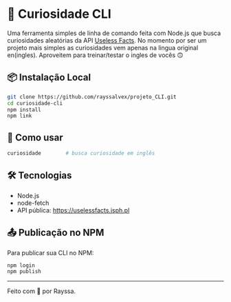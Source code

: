 # 🧠 Curiosidade CLI

Uma ferramenta simples de linha de comando feita com Node.js que busca curiosidades aleatórias da API [Useless Facts](https://uselessfacts.jsph.pl). No momento por ser um projeto mais simples as curiosidades vem apenas na lingua original en(ingles). Aproveitem para treinar/testar o ingles de vocês 🙃

## 📦 Instalação Local

```bash
git clone https://github.com/rayssalvex/projeto_CLI.git
cd curiosidade-cli
npm install
npm link
```

## 🚀 Como usar

```bash
curiosidade        # busca curiosidade em inglês
```

## 🛠 Tecnologias

- Node.js
- node-fetch
- API pública: https://uselessfacts.jsph.pl

## 📤 Publicação no NPM

Para publicar sua CLI no NPM:

```bash
npm login
npm publish
```

---

Feito com 💛 por Rayssa.
